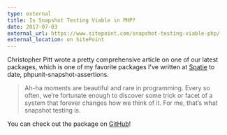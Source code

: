 ```yaml
---
type: external
title: Is Snapshot Testing Viable in PHP?
date: 2017-07-03
external_url: https://www.sitepoint.com/snapshot-testing-viable-php/
external_location: on SitePoint
---
```


Christopher Pitt wrote a pretty comprehensive article on one of our latest packages, which is one of my favorite packages I've written at [Spatie](https://spatie.be) to date, phpunit-snapshot-assertions.

> Ah-ha moments are beautiful and rare in programming. Every so often, we’re fortunate enough to discover some trick or facet of a system that forever changes how we think of it. For me, that’s what snapshot testing is.

You can check out the package on [GitHub](https://github.com/spatie/phpunit-snapshot-assertions)!
